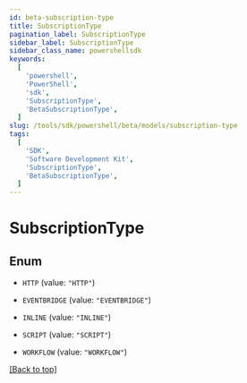 ```yaml
---
id: beta-subscription-type
title: SubscriptionType
pagination_label: SubscriptionType
sidebar_label: SubscriptionType
sidebar_class_name: powershellsdk
keywords:
  [
    'powershell',
    'PowerShell',
    'sdk',
    'SubscriptionType',
    'BetaSubscriptionType',
  ]
slug: /tools/sdk/powershell/beta/models/subscription-type
tags:
  [
    'SDK',
    'Software Development Kit',
    'SubscriptionType',
    'BetaSubscriptionType',
  ]
---
```


# SubscriptionType

## Enum

- `HTTP` (value: `"HTTP"`)

- `EVENTBRIDGE` (value: `"EVENTBRIDGE"`)

- `INLINE` (value: `"INLINE"`)

- `SCRIPT` (value: `"SCRIPT"`)

- `WORKFLOW` (value: `"WORKFLOW"`)

[[Back to top]](#)

